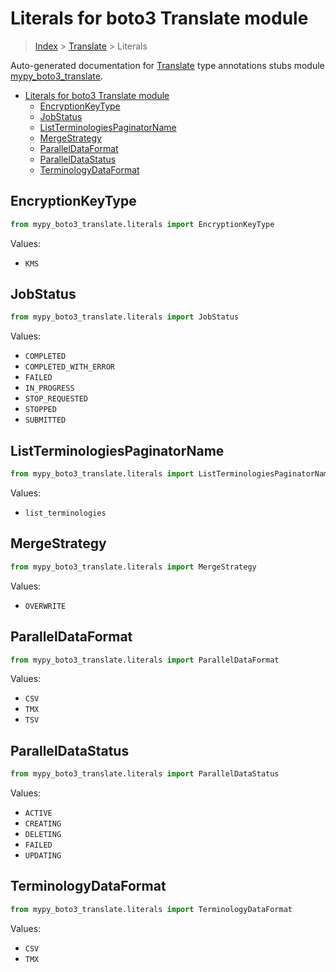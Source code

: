 # Literals for boto3 Translate module

> [Index](../index.md) > [Translate](./index.md) > Literals

Auto-generated documentation for [Translate](https://boto3.amazonaws.com/v1/documentation/api/latest/reference/services/translate.html#Translate)
type annotations stubs module [mypy_boto3_translate](https://pypi.org/project/mypy-boto3-translate/).

- [Literals for boto3 Translate module](#literals-for-boto3-translate-module)
  - [EncryptionKeyType](#encryptionkeytype)
  - [JobStatus](#jobstatus)
  - [ListTerminologiesPaginatorName](#listterminologiespaginatorname)
  - [MergeStrategy](#mergestrategy)
  - [ParallelDataFormat](#paralleldataformat)
  - [ParallelDataStatus](#paralleldatastatus)
  - [TerminologyDataFormat](#terminologydataformat)

## EncryptionKeyType

```python
from mypy_boto3_translate.literals import EncryptionKeyType
```

Values:

- `KMS`

## JobStatus

```python
from mypy_boto3_translate.literals import JobStatus
```

Values:

- `COMPLETED`
- `COMPLETED_WITH_ERROR`
- `FAILED`
- `IN_PROGRESS`
- `STOP_REQUESTED`
- `STOPPED`
- `SUBMITTED`

## ListTerminologiesPaginatorName

```python
from mypy_boto3_translate.literals import ListTerminologiesPaginatorName
```

Values:

- `list_terminologies`

## MergeStrategy

```python
from mypy_boto3_translate.literals import MergeStrategy
```

Values:

- `OVERWRITE`

## ParallelDataFormat

```python
from mypy_boto3_translate.literals import ParallelDataFormat
```

Values:

- `CSV`
- `TMX`
- `TSV`

## ParallelDataStatus

```python
from mypy_boto3_translate.literals import ParallelDataStatus
```

Values:

- `ACTIVE`
- `CREATING`
- `DELETING`
- `FAILED`
- `UPDATING`

## TerminologyDataFormat

```python
from mypy_boto3_translate.literals import TerminologyDataFormat
```

Values:

- `CSV`
- `TMX`
